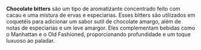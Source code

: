 **Chocolate bitters** são um tipo de aromatizante concentrado feito com cacau e uma mistura de ervas e especiarias. Esses bitters são utilizados em coquetéis para adicionar um sabor sutil de chocolate amargo, além de notas de especiarias e um leve amargor. Eles complementam bebidas como o Manhattan e o Old Fashioned, proporcionando profundidade e um toque luxuoso ao paladar.